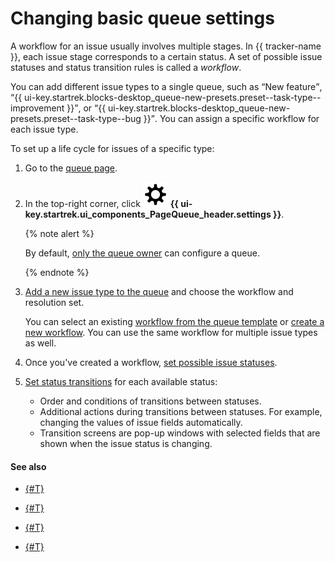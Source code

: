 # Changing basic queue settings

A workflow for an issue usually involves multiple stages. In {{ tracker-name }}, each issue stage corresponds to a certain status. A set of possible issue statuses and status transition rules is called a _workflow_.

You can add different issue types to a single queue, such as <q>New feature</q>, <q>{{ ui-key.startrek.blocks-desktop_queue-new-presets.preset--task-type--improvement }}</q>, or <q>{{ ui-key.startrek.blocks-desktop_queue-new-presets.preset--task-type--bug }}</q>. You can assign a specific workflow for each issue type.

To set up a life cycle for issues of a specific type:

1. Go to the [queue page](../user/queue.md).

1. In the top-right corner, click ![](../../_assets/tracker/svg/settings-old.svg) **{{ ui-key.startrek.ui_components_PageQueue_header.settings }}**.

   {% note alert %}

   By default, [only the queue owner](queue-access.md) can configure a queue.

   {% endnote %}

1. [Add a new issue type to the queue](add-ticket-type.md) and choose the workflow and resolution set.

   You can select an existing [workflow from the queue template](workflows.md) or [create a new workflow](add-workflow.md). You can use the same workflow for multiple issue types as well.

1. Once you've created a workflow, [set possible issue statuses](workflow-status-edit.md).

1. [Set status transitions](workflow-action-edit.md) for each available status:
   - Order and conditions of transitions between statuses.
   - Additional actions during transitions between statuses. For example, changing the values of issue fields automatically.
   - Transition screens are pop-up windows with selected fields that are shown when the issue status is changing.

#### See also

* [{#T}](add-ticket-type.md)

* [{#T}](add-workflow.md)

* [{#T}](workflow-status-edit.md)

* [{#T}](workflow-action-edit.md)
